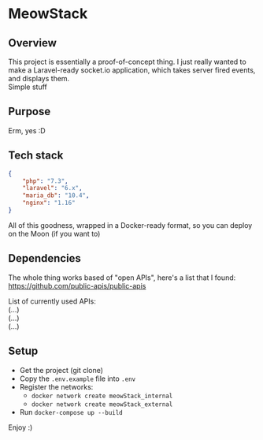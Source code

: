# MeowStack

## Overview
This project is essentially a proof-of-concept thing.
I just really wanted to make a Laravel-ready socket.io application,
which takes server fired events, and displays them.
<br>
Simple stuff

## Purpose 
Erm, yes :D 

## Tech stack
```json
{
    "php": "7.3",
    "laravel": "6.x",
    "maria_db": "10.4",
    "nginx": "1.16"
}
```
All of this goodness, wrapped in a Docker-ready format, so you can 
deploy on the Moon (if you want to)

## Dependencies
The whole thing works based of "open APIs", here's a list that 
I found: https://github.com/public-apis/public-apis

List of currently used APIs:
<br>
(...)
<br>
(...)
<br>
(...)

## Setup
* Get the project (git clone)
* Copy the `.env.example` file into `.env`
* Register the networks:
    * `docker network create meowStack_internal`
    * `docker network create meowStack_external`
* Run `docker-compose up --build`

Enjoy :)